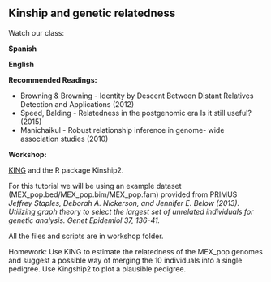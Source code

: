 ## Kinship and genetic relatedness ##

Watch our class:

**Spanish**

**English** 

**Recommended Readings:**
- Browning & Browning - Identity by Descent Between Distant Relatives Detection and Applications (2012)
- Speed, Balding - Relatedness in the postgenomic era Is it still useful? (2015)
- Manichaikul - Robust relationship inference in genome- wide association studies (2010)

**Workshop:**

[KING](https://www.kingrelatedness.com) and the R package Kinship2. 

For this tutorial we will be using an example dataset (MEX_pop.bed/MEX_pop.bim/MEX_pop.fam) provided from PRIMUS \
*Jeffrey Staples, Deborah A. Nickerson, and Jennifer E. Below (2013). Utilizing graph theory to select the largest set of unrelated individuals for genetic analysis. Genet Epidemiol 37, 136-41.*

All the files and scripts are in workshop folder.

Homework: Use KING to estimate the relatedness of the MEX_pop genomes and suggest a possible way of merging the 10 individuals into a single pedigree.
Use Kingship2 to plot a plausible pedigree.
